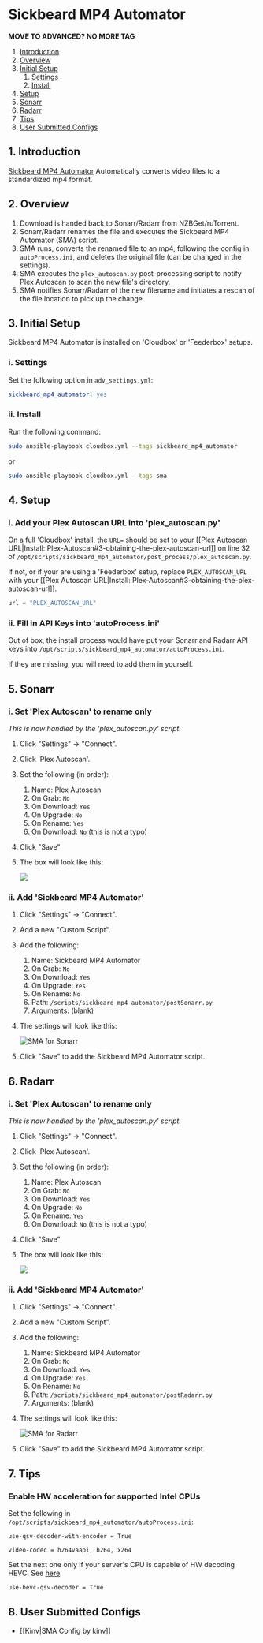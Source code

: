 # Sickbeard MP4 Automator

**MOVE TO ADVANCED?  NO MORE TAG**

1. [Introduction](extra-sickbeard-mp4-automator.md#1-introduction)
2. [Overview](extra-sickbeard-mp4-automator.md#2-overview)
3. [Initial Setup](extra-sickbeard-mp4-automator.md#3-initial-setup)
   1. [Settings](extra-sickbeard-mp4-automator.md#i-settings)
   2. [Install](extra-sickbeard-mp4-automator.md#ii-install)
4. [Setup](extra-sickbeard-mp4-automator.md#4-setup)
5. [Sonarr](extra-sickbeard-mp4-automator.md#5-sonarr)
6. [Radarr](extra-sickbeard-mp4-automator.md#6-radarr)
7. [Tips](extra-sickbeard-mp4-automator.md#7-tips)
8. [User Submitted Configs](extra-sickbeard-mp4-automator.md#8-user-submitted-configs)

## 1. Introduction

[Sickbeard MP4 Automator](https://github.com/mdhiggins/sickbeard_mp4_automator) Automatically converts video files to a standardized mp4 format.

## 2. Overview

1. Download is handed back to Sonarr/Radarr from NZBGet/ruTorrent.
2. Sonarr/Radarr renames the file and executes the Sickbeard MP4 Automator \(SMA\) script.
3. SMA runs, converts the renamed file to an mp4, following the config in `autoProcess.ini`, and deletes the original file \(can be changed in the settings\).
4. SMA executes the `plex_autoscan.py` post-processing script to notify Plex Autoscan to scan the new file's directory.
5. SMA notifies Sonarr/Radarr of the new filename and initiates a rescan of the file location to pick up the change.

## 3. Initial Setup

Sickbeard MP4 Automator is installed on 'Cloudbox' or 'Feederbox' setups.

### i. Settings

Set the following option in `adv_settings.yml`:

```yaml
sickbeard_mp4_automator: yes
```

### ii. Install

Run the following command:

```bash
sudo ansible-playbook cloudbox.yml --tags sickbeard_mp4_automator
```

or

```bash
sudo ansible-playbook cloudbox.yml --tags sma
```

## 4. Setup

### i. Add your Plex Autoscan URL into 'plex\_autoscan.py'

On a full 'Cloudbox' install, the `URL=` should be set to your \[\[Plex Autoscan URL\|Install: Plex-Autoscan\#3-obtaining-the-plex-autoscan-url\]\] on line 32 of `/opt/scripts/sickbeard_mp4_automator/post_process/plex_autoscan.py`.

If not, or if your are using a 'Feederbox' setup, replace `PLEX_AUTOSCAN_URL` with your \[\[Plex Autoscan URL\|Install: Plex-Autoscan\#3-obtaining-the-plex-autoscan-url\]\].

```python
url = "PLEX_AUTOSCAN_URL"
```

### ii. Fill in API Keys into 'autoProcess.ini'

Out of box, the install process would have put your Sonarr and Radarr API keys into `/opt/scripts/sickbeard_mp4_automator/autoProcess.ini`.

If they are missing, you will need to add them in yourself.

## 5. Sonarr

### i. Set 'Plex Autoscan' to rename only

_This is now handled by the 'plex\_autoscan.py' script._

1. Click "Settings" -&gt; "Connect".
2. Click 'Plex Autoscan'.
3. Set the following \(in order\):
   1. Name: Plex Autoscan
   2. On Grab: `No`
   3. On Download: `Yes`
   4. On Upgrade: `No`
   5. On Rename: `Yes`
   6. On Download: `No` \(this is not a typo\)
4. Click "Save"
5. The box will look like this:

   ![](https://i.imgur.com/aa1nt0Z.png)

### ii. Add 'Sickbeard MP4 Automator'

1. Click "Settings" -&gt; "Connect".
2. Add a new "Custom Script".
3. Add the following:
   1. Name: Sickbeard MP4 Automator
   2. On Grab: `No`
   3. On Download: `Yes`
   4. On Upgrade: `Yes`
   5. On Rename: `No`
   6. Path: `/scripts/sickbeard_mp4_automator/postSonarr.py`
   7. Arguments: \(blank\)
4. The settings will look like this:

   ![SMA for Sonarr](https://i.imgur.com/G5wVtC8.png)

5. Click "Save" to add the Sickbeard MP4 Automator script.

## 6. Radarr

### i. Set 'Plex Autoscan' to rename only

_This is now handled by the 'plex\_autoscan.py' script._

1. Click "Settings" -&gt; "Connect".
2. Click 'Plex Autoscan'.
3. Set the following \(in order\):
   1. Name: Plex Autoscan
   2. On Grab: `No`
   3. On Download: `Yes`
   4. On Upgrade: `No`
   5. On Rename: `Yes`
   6. On Download: `No` \(this is not a typo\)
4. Click "Save"
5. The box will look like this:

   ![](https://i.imgur.com/aa1nt0Z.png)

### ii. Add 'Sickbeard MP4 Automator'

1. Click "Settings" -&gt; "Connect".
2. Add a new "Custom Script".
3. Add the following:
   1. Name: Sickbeard MP4 Automator
   2. On Grab: `No`
   3. On Download: `Yes`
   4. On Upgrade: `Yes`
   5. On Rename: `No`
   6. Path: `/scripts/sickbeard_mp4_automator/postRadarr.py`
   7. Arguments: \(blank\)
4. The settings will look like this:

   ![SMA for Radarr](https://i.imgur.com/q6bjG3x.png)

5. Click "Save" to add the Sickbeard MP4 Automator script.

## 7. Tips

### Enable HW acceleration for supported Intel CPUs

Set the following in `/opt/scripts/sickbeard_mp4_automator/autoProcess.ini`:

```text
use-qsv-decoder-with-encoder = True
```

```text
video-codec = h264vaapi, h264, x264
```

Set the next one only if your server's CPU is capable of HW decoding HEVC. See [here](https://en.wikipedia.org/wiki/Intel_Quick_Sync_Video#Hardware_decoding_and_encoding).

```text
use-hevc-qsv-decoder = True
```

## 8. User Submitted Configs

* \[\[Kinv\|SMA Config by kinv\]\]


